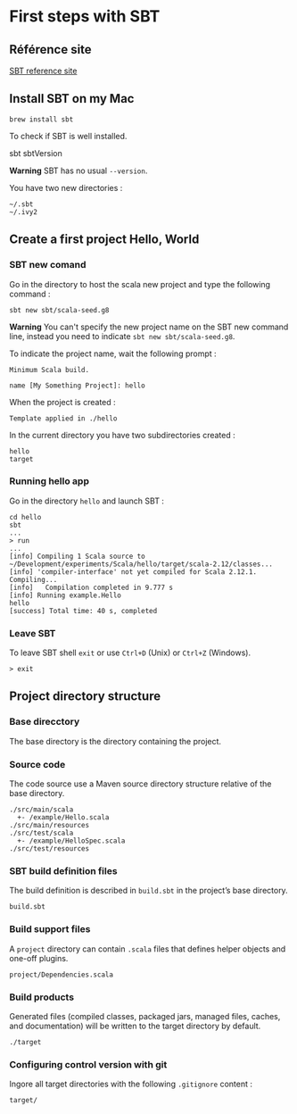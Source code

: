# First steps with SBT
## Référence site

[SBT reference site](http://www.scala-sbt.org/1.0/docs/Setup.html)

## Install SBT on my Mac

    brew install sbt

To check if SBT is well installed.

   sbt sbtVersion

**Warning** SBT has no usual `--version`.

You have two new directories :

    ~/.sbt
    ~/.ivy2

## Create a first project Hello, World

### SBT new comand

Go in the directory to host the scala new project and type the following command :

    sbt new sbt/scala-seed.g8

**Warning** You can't specify the new project name on the SBT new command line, instead you need to indicate `sbt new sbt/scala-seed.g8`.

To indicate the project name, wait the following prompt :

    Minimum Scala build. 

    name [My Something Project]: hello

When the project is created :

    Template applied in ./hello

In the current directory you have two subdirectories created :

    hello
    target

### Running hello app

Go in the directory `hello` and launch SBT :

    cd hello
    sbt
    ...
    > run
    ...
    [info] Compiling 1 Scala source to ~/Development/experiments/Scala/hello/target/scala-2.12/classes...
    [info] 'compiler-interface' not yet compiled for Scala 2.12.1. Compiling...
    [info]   Compilation completed in 9.777 s
    [info] Running example.Hello 
    hello
    [success] Total time: 40 s, completed 

### Leave SBT

To leave SBT shell `exit` or use `Ctrl+D` (Unix) or `Ctrl+Z` (Windows).

    > exit

## Project directory structure

### Base direcctory

The base directory is the directory containing the project.

### Source code

The code source use a Maven source directory structure relative of the base directory.

    ./src/main/scala
      +- /example/Hello.scala
    ./src/main/resources
    ./src/test/scala
      +- /example/HelloSpec.scala
    ./src/test/resources

### SBT build definition files

The build definition is described in `build.sbt` in the project’s base directory.

    build.sbt

### Build support files

A `project` directory can contain `.scala` files that defines helper objects and one-off plugins.

    project/Dependencies.scala

### Build products

Generated files (compiled classes, packaged jars, managed files, caches, and documentation) will be written to the target directory by default.

    ./target

### Configuring control version with git

Ingore all target directories with the following `.gitignore` content :

    target/
